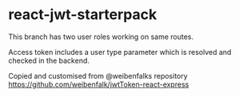 # react-jwt-starterpack

This branch has two user roles working on same routes. 

Access token includes a user type parameter which is resolved and checked in the backend. 


Copied and customised from @weibenfalks repository https://github.com/weibenfalk/jwtToken-react-express
